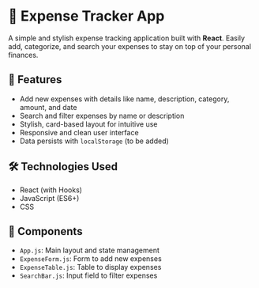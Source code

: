 # 💸 Expense Tracker App

A simple and stylish expense tracking application built with **React**. Easily add, categorize, and search your expenses to stay on top of your personal finances.

## 🚀 Features

- Add new expenses with details like name, description, category, amount, and date
- Search and filter expenses by name or description
- Stylish, card-based layout for intuitive use
- Responsive and clean user interface
- Data persists with `localStorage` (to be added)

## 🛠️ Technologies Used

- React (with Hooks)
- JavaScript (ES6+)
- CSS

## 🧩 Components

- `App.js`: Main layout and state management
- `ExpenseForm.js`: Form to add new expenses
- `ExpenseTable.js`: Table to display expenses
- `SearchBar.js`: Input field to filter expenses



